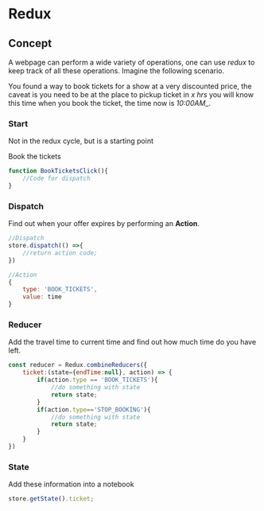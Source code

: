 # Redux

## Concept

A webpage can perform a wide variety of operations, one can use _redux_ to keep track of all these operations. Imagine the following scenario.

You found a way to book tickets for a show at a very discounted price, the caveat is you need to be at the place to pickup ticket in _x hrs_ you will know this time when you book the ticket, the time now is _10:00AM__.

### Start

Not in the redux cycle, but is a starting point

Book the tickets

```js
function BookTicketsClick(){
    //Code for dispatch
}
```

### Dispatch

Find out when your offer expires by performing an __Action__.

```js
//Dispatch
store.dispatch(() =>{
    //return action code;
})

//Action
{
    type: 'BOOK_TICKETS',
    value: time
}
```

### Reducer

Add the travel time to current time and find out how much time do you have left.

```js
const reducer = Redux.combineReducers({
    ticket:(state={endTime:null}, action) => {
        if(action.type == 'BOOK_TICKETS'){
            //do something with state
            return state;
        }
        if(action.type=='STOP_BOOKING'){
            //do something with state
            return state;
        }
    }
})
```

### State

Add these information into a notebook

```js
store.getState().ticket;
```